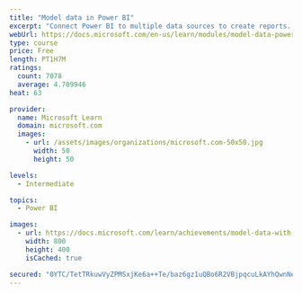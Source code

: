 ```yaml
---
title: "Model data in Power BI"
excerpt: "Connect Power BI to multiple data sources to create reports. Define the relationship between your data sources."
webUrl: https://docs.microsoft.com/en-us/learn/modules/model-data-power-bi/
type: course
price: Free
length: PT1H7M
ratings:
  count: 7078
  average: 4.709946
heat: 63

provider:
  name: Microsoft Learn
  domain: microsoft.com
  images:
    - url: /assets/images/organizations/microsoft.com-50x50.jpg
      width: 50
      height: 50

levels:
  - Intermediate

topics:
  - Power BI

images:
  - url: https://docs.microsoft.com/learn/achievements/model-data-with-power-bi-desktop-social.png
    width: 800
    height: 400
    isCached: true

secured: "0YTC/TetTRkuwVyZPMSxjKe6a++Te/baz6gz1uQBo6R2VBjpqcuLkAYhQwnNehJBpWudFTq5LjbgsgiKY4DPzkHMw7sUoMT54Q5H1bt0Uw2FeiJr45IqiJnX9QfmSGAtNtmPbXKjLR8KhdurowH/A2TwI0M15sjjCwZuH7kaTSpVa95teT03n06/7IS23ut6jJVColfec2u2iu3z2ujTUVKasXdwVhcq6aOEpu47f3tuPXPXN3tevzzwBf+ha178VTmNPVnVhzC5GV1/iSoDC7b4eta+3Yu4q0ZeOzjPlPSDdLkHH1RUCwJpCByb5FqDzgUMq+d6BhDLbeaz42ogjFOXzIvd/B4gWyh8HpCX8Uxl1BDyCba+k3bSlAEzOh9h58fcrouGcq5zTct3wCbpEBy/YO1FYHfWYjVm+C016WI=;bQ9iHVr4dIPDW1tvPV1nSQ=="
---
```


